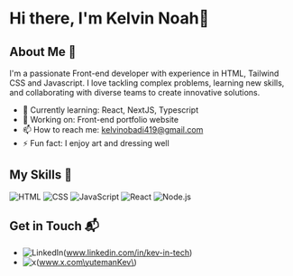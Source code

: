 # Hi there, I'm Kelvin Noah👋



## About Me 🚀

I'm a passionate Front-end developer with experience in HTML, Tailwind CSS and Javascript. I love tackling complex problems, learning new skills, and collaborating with diverse teams to create innovative solutions.

- 🌱 Currently learning: React, NextJS, Typescript
- 🔭 Working on: Front-end portfolio website
- 📫 How to reach me: kelvinobadi419@gmail.com
- ⚡ Fun fact: I enjoy art and dressing well

## My Skills 🧠

![HTML](https://img.shields.io/badge/-HTML-E34F26?style=flat-square&logo=html5&logoColor=white)
![CSS](https://img.shields.io/badge/-CSS-1572B6?style=flat-square&logo=css3&logoColor=white)
![JavaScript](https://img.shields.io/badge/-JavaScript-F7DF1E?style=flat-square&logo=javascript&logoColor=black)
![React](https://img.shields.io/badge/-React-61DAFB?style=flat-square&logo=react&logoColor=black)
![Node.js](https://img.shields.io/badge/-Node.js-339933?style=flat-square&logo=node.js&logoColor=white)

## Get in Touch 📬

- ![LinkedIn](https://img.shields.io/badge/LinkedIn-0077B5?style=for-the-badge&logo=linkedin&logoColor=white)(www.linkedin.com/in/kev-in-tech)
- ![x](https://img.shields.io/badge/X-000000?style=for-the-badge&logo=x&logoColor=white)(www.x.com\yutemanKev\)



